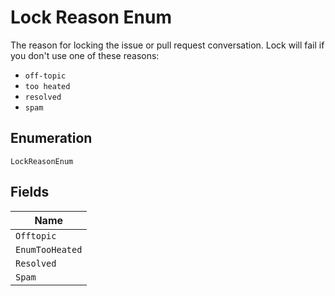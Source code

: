 
# Lock Reason Enum

The reason for locking the issue or pull request conversation. Lock will fail if you don't use one of these reasons:

* `off-topic`
* `too heated`
* `resolved`
* `spam`

## Enumeration

`LockReasonEnum`

## Fields

| Name |
|  --- |
| `Offtopic` |
| `EnumTooHeated` |
| `Resolved` |
| `Spam` |

